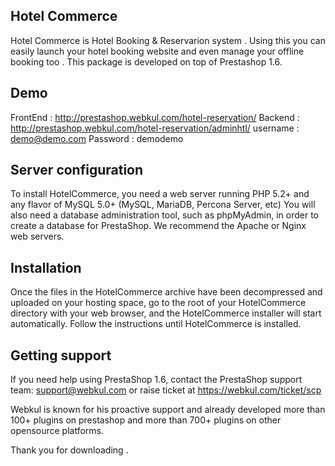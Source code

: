 Hotel Commerce
--------
Hotel Commerce is Hotel Booking  & Reservarion system . Using this you can  easily launch your hotel booking website  and even  manage your offline booking too . This package is developed on top of Prestashop 1.6.


Demo
--------
FrontEnd : http://prestashop.webkul.com/hotel-reservation/
Backend : http://prestashop.webkul.com/hotel-reservation/adminhtl/
username : demo@demo.com
Password : demodemo




Server configuration
--------

To install HotelCommerce, you need a web server running PHP 5.2+ and any flavor of MySQL 5.0+ (MySQL, MariaDB, Percona Server, etc)
You will also need a database administration tool, such as phpMyAdmin, in order to create a database for PrestaShop.
We recommend the Apache or Nginx web servers.  


Installation
--------

Once the files in the HotelCommerce  archive have been decompressed and uploaded on your hosting space, go to the root of your HotelCommerce directory with your web browser, and the HotelCommerce installer will start automatically. Follow the instructions until HotelCommerce is installed.


Getting support
--------
If you need help using PrestaShop 1.6, contact the PrestaShop support team: support@webkul.com
or raise ticket at https://webkul.com/ticket/scp

Webkul is known for his proactive support and already developed more than 100+ plugins on prestashop and more than 700+ plugins on other opensource platforms.


Thank you for downloading .
